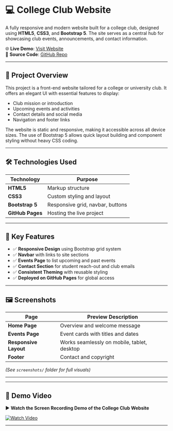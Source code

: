 # 💻 College Club Website

A fully responsive and modern website built for a college club, designed using **HTML5**, **CSS3**, and **Bootstrap 5**. The site serves as a central hub for showcasing club events, announcements, and contact information.

🌐 **Live Demo**: [Visit Website](https://dhiraviyasundaram.github.io/college-club-site/)  
📁 **Source Code**: [GitHub Repo](https://github.com/DHIRAVIYASUNDARAM/college-club-site)

---

## 🧠 Project Overview

This project is a front-end website tailored for a college or university club. It offers an elegant UI with essential features to display:
- Club mission or introduction
- Upcoming events and activities
- Contact details and social media
- Navigation and footer links

The website is static and responsive, making it accessible across all device sizes. The use of Bootstrap 5 allows quick layout building and component styling without heavy CSS coding.

---

## 🛠️ Technologies Used

| Technology     | Purpose                            |
|----------------|------------------------------------|
| **HTML5**      | Markup structure                   |
| **CSS3**       | Custom styling and layout          |
| **Bootstrap 5**| Responsive grid, navbar, buttons   |
| **GitHub Pages**| Hosting the live project          |

---

## 📌 Key Features

- ✅ **Responsive Design** using Bootstrap grid system  
- ✅ **Navbar** with links to site sections  
- ✅ **Events Page** to list upcoming and past events  
- ✅ **Contact Section** for student reach-out and club emails  
- ✅ **Consistent Theming** with reusable styling  
- ✅ **Deployed on GitHub Pages** for global access

---

## 🖼️ Screenshots

| Page         | Preview Description |
|--------------|---------------------|
| **Home Page** | Overview and welcome message |
| **Events Page** | Event cards with titles and dates |
| **Responsive Layout** | Works seamlessly on mobile, tablet, desktop |
| **Footer** | Contact and copyright |

*(See `screenshots/` folder for full visuals)*

---
---

## 🎥 Demo Video

▶️ **Watch the Screen Recording Demo of the College Club Website**

[![Watch Video](https://img.shields.io/badge/Click%20to%20Watch-Demo%20Video-blue?style=for-the-badge&logo=google-drive)](https://drive.google.com/file/d/1h1Kk7vAU1hyFMyWlbMmDTPUodqdwL3CG/view?usp=sharing)

---
